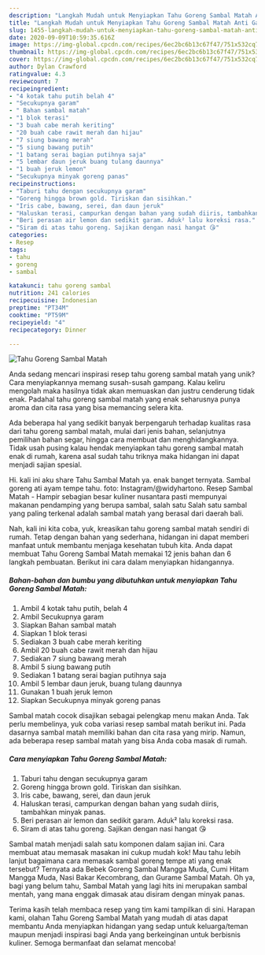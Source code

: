 ```yaml
---
description: "Langkah Mudah untuk Menyiapkan Tahu Goreng Sambal Matah Anti Gagal"
title: "Langkah Mudah untuk Menyiapkan Tahu Goreng Sambal Matah Anti Gagal"
slug: 1455-langkah-mudah-untuk-menyiapkan-tahu-goreng-sambal-matah-anti-gagal
date: 2020-09-09T10:59:35.616Z
image: https://img-global.cpcdn.com/recipes/6ec2bc6b13c67f47/751x532cq70/tahu-goreng-sambal-matah-foto-resep-utama.jpg
thumbnail: https://img-global.cpcdn.com/recipes/6ec2bc6b13c67f47/751x532cq70/tahu-goreng-sambal-matah-foto-resep-utama.jpg
cover: https://img-global.cpcdn.com/recipes/6ec2bc6b13c67f47/751x532cq70/tahu-goreng-sambal-matah-foto-resep-utama.jpg
author: Dylan Crawford
ratingvalue: 4.3
reviewcount: 7
recipeingredient:
- "4 kotak tahu putih belah 4"
- "Secukupnya garam"
- " Bahan sambal matah"
- "1 blok terasi"
- "3 buah cabe merah keriting"
- "20 buah cabe rawit merah dan hijau"
- "7 siung bawang merah"
- "5 siung bawang putih"
- "1 batang serai bagian putihnya saja"
- "5 lembar daun jeruk buang tulang daunnya"
- "1 buah jeruk lemon"
- "Secukupnya minyak goreng panas"
recipeinstructions:
- "Taburi tahu dengan secukupnya garam"
- "Goreng hingga brown gold. Tiriskan dan sisihkan."
- "Iris cabe, bawang, serei, dan daun jeruk"
- "Haluskan terasi, campurkan dengan bahan yang sudah diiris, tambahkan minyak panas."
- "Beri perasan air lemon dan sedikit garam. Aduk² lalu koreksi rasa."
- "Siram di atas tahu goreng. Sajikan dengan nasi hangat 😘"
categories:
- Resep
tags:
- tahu
- goreng
- sambal

katakunci: tahu goreng sambal 
nutrition: 241 calories
recipecuisine: Indonesian
preptime: "PT34M"
cooktime: "PT59M"
recipeyield: "4"
recipecategory: Dinner

---
```



![Tahu Goreng Sambal Matah](https://img-global.cpcdn.com/recipes/6ec2bc6b13c67f47/751x532cq70/tahu-goreng-sambal-matah-foto-resep-utama.jpg)

Anda sedang mencari inspirasi resep tahu goreng sambal matah yang unik? Cara menyiapkannya memang susah-susah gampang. Kalau keliru mengolah maka hasilnya tidak akan memuaskan dan justru cenderung tidak enak. Padahal tahu goreng sambal matah yang enak seharusnya punya aroma dan cita rasa yang bisa memancing selera kita.

Ada beberapa hal yang sedikit banyak berpengaruh terhadap kualitas rasa dari tahu goreng sambal matah, mulai dari jenis bahan, selanjutnya pemilihan bahan segar, hingga cara membuat dan menghidangkannya. Tidak usah pusing kalau hendak menyiapkan tahu goreng sambal matah enak di rumah, karena asal sudah tahu triknya maka hidangan ini dapat menjadi sajian spesial.

Hi. kali ini aku share Tahu Sambal Matah ya. enak banget ternyata. Sambal goreng ati ayam tempe tahu. foto: Instagram/@widyhartono. Resep Sambal Matah - Hampir sebagian besar kuliner nusantara pasti mempunyai makanan pendamping yang berupa sambal, salah satu Salah satu sambal yang paling terkenal adalah sambal matah yang berasal dari daerah bali.


Nah, kali ini kita coba, yuk, kreasikan tahu goreng sambal matah sendiri di rumah. Tetap dengan bahan yang sederhana, hidangan ini dapat memberi manfaat untuk membantu menjaga kesehatan tubuh kita. Anda dapat membuat Tahu Goreng Sambal Matah memakai 12 jenis bahan dan 6 langkah pembuatan. Berikut ini cara dalam menyiapkan hidangannya.

<!--inarticleads1-->

##### Bahan-bahan dan bumbu yang dibutuhkan untuk menyiapkan Tahu Goreng Sambal Matah:

1. Ambil 4 kotak tahu putih, belah 4
1. Ambil Secukupnya garam
1. Siapkan  Bahan sambal matah
1. Siapkan 1 blok terasi
1. Sediakan 3 buah cabe merah keriting
1. Ambil 20 buah cabe rawit merah dan hijau
1. Sediakan 7 siung bawang merah
1. Ambil 5 siung bawang putih
1. Sediakan 1 batang serai bagian putihnya saja
1. Ambil 5 lembar daun jeruk, buang tulang daunnya
1. Gunakan 1 buah jeruk lemon
1. Siapkan Secukupnya minyak goreng panas


Sambal matah cocok disajikan sebagai pelengkap menu makan Anda. Tak perlu membelinya, yuk coba variasi resep sambal matah berikut ini. Pada dasarnya sambal matah memiliki bahan dan cita rasa yang mirip. Namun, ada beberapa resep sambal matah yang bisa Anda coba masak di rumah. 

<!--inarticleads2-->

##### Cara menyiapkan Tahu Goreng Sambal Matah:

1. Taburi tahu dengan secukupnya garam
1. Goreng hingga brown gold. Tiriskan dan sisihkan.
1. Iris cabe, bawang, serei, dan daun jeruk
1. Haluskan terasi, campurkan dengan bahan yang sudah diiris, tambahkan minyak panas.
1. Beri perasan air lemon dan sedikit garam. Aduk² lalu koreksi rasa.
1. Siram di atas tahu goreng. Sajikan dengan nasi hangat 😘


Sambal matah menjadi salah satu komponen dalam sajian ini. Cara membuat atau memasak masakan ini cukup mudah kok! Mau tahu lebih lanjut bagaimana cara memasak sambal goreng tempe ati yang enak tersebut? Ternyata ada Bebek Goreng Sambal Mangga Muda, Cumi Hitam Mangga Muda, Nasi Bakar Kecombrang, dan Gurame Sambal Matah. Oh ya, bagi yang belum tahu, Sambal Matah yang lagi hits ini merupakan sambal mentah, yang mana enggak dimasak atau disiram dengan minyak panas. 

Terima kasih telah membaca resep yang tim kami tampilkan di sini. Harapan kami, olahan Tahu Goreng Sambal Matah yang mudah di atas dapat membantu Anda menyiapkan hidangan yang sedap untuk keluarga/teman maupun menjadi inspirasi bagi Anda yang berkeinginan untuk berbisnis kuliner. Semoga bermanfaat dan selamat mencoba!
